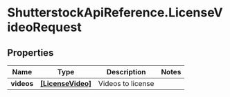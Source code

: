 # ShutterstockApiReference.LicenseVideoRequest

## Properties
Name | Type | Description | Notes
------------ | ------------- | ------------- | -------------
**videos** | [**[LicenseVideo]**](LicenseVideo.md) | Videos to license | 


